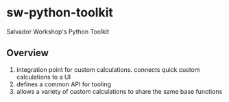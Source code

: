 # sw-python-toolkit

Salvador Workshop's Python Toolkit

## Overview

1. integration point for custom calculations. connects quick custom calculations to a UI
1. defines a common API for tooling
1. allows a variety of custom calculations to share the same base functions
